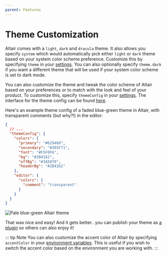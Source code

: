 ```yaml
---
parent: Features
---
```


# Theme Customization

Altair comes with a `light`, `dark` and `dracula` theme. It also allows you specify `system` which would automatically pick either `light` or `dark` theme based on your system color scheme preference. Customize this by specifying `theme` in your [settings](/docs/features/settings-pane). You can also optionally specify `theme.dark` if you want a different theme that will be used if your system color scheme is set to dark mode.

You can also customize the theme and tweak the color scheme of Altair based on your preferences or to match with the look and feel of your product. To customize this, specify `themeConfig` in your [settings](/docs/features/settings-pane). The interface for the theme config can be found [here](https://github.com/altair-graphql/altair/blob/master/packages/altair-core/src/theme/theme.ts#L36-L76).

Here's an example theme config of a faded blue-green theme in Altair, with transparent comments (but why?!) in the editor:

```json
{
  // ...
  "themeConfig": {
    "colors": {
      "primary": "#629460",
      "secondary": "#385F71",
      "font": "#F5F0F6",
      "bg": "#2B4162",
      "offBg": "#3A5070",
      "headerBg": "#2B4162"
    },
    "editor": {
      "colors": {
        "comment": "transparent"
      }
    }
  }
}
```

![Pale blue-green Altair theme](/assets/img/docs/pale-blue-green-theme.png)

That was nice and easy! And it gets better.. you can publish your theme as [a plugin](/docs/plugins/writing-plugin) so others can also enjoy it!

::: tip Note
You can also customize the accent color of Altair by specifying `accentColor` in your [environment variables](/docs/features/environment-variables#special-environment-variables). This is useful if you wish to switch the accent color based on the environment you are working with.
:::
